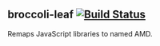 ## broccoli-leaf  [![Build Status](https://travis-ci.org/abuiles/broccoli-leaf.png?branch=master)](https://travis-ci.org/abuiles/broccoli-leaf)

Remaps JavaScript libraries to named AMD.
